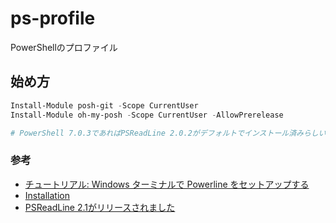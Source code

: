 # ps-profile
PowerShellのプロファイル

## 始め方
```powershell
Install-Module posh-git -Scope CurrentUser
Install-Module oh-my-posh -Scope CurrentUser -AllowPrerelease

# PowerShell 7.0.3であればPSReadLine 2.0.2がデフォルトでインストール済みらしい
```

### 参考
- [チュートリアル: Windows ターミナルで Powerline をセットアップする](https://docs.microsoft.com/ja-jp/windows/terminal/tutorials/powerline-setup)
- [Installation](https://ohmyposh.dev/docs/installation)
- [PSReadLine 2.1がリリースされました](https://dev.classmethod.jp/articles/powershell-psreadline-21-released/)
